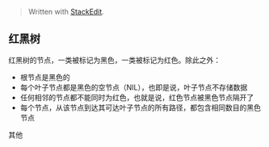 


> Written with [StackEdit](https://stackedit.io/).

## 红黑树

红黑树的节点，一类被标记为黑色，一类被标记为红色。除此之外：
* 根节点是黑色的
* 每个叶子节点都是黑色的空节点（NIL），也即是说，叶子节点不存储数据
* 任何相邻的节点都不能同时为红色，也就是说，红色节点被黑色节点隔开了
* 每个节点，从该节点到达其可达叶子节点的所有路径，都包含相同数目的黑色节点

其他
<!--stackedit_data:
eyJoaXN0b3J5IjpbMTUzMTc0OTQ1MSwtMTg0OTExODU0OSwtMT
YzNDA2NzM5Ml19
-->
